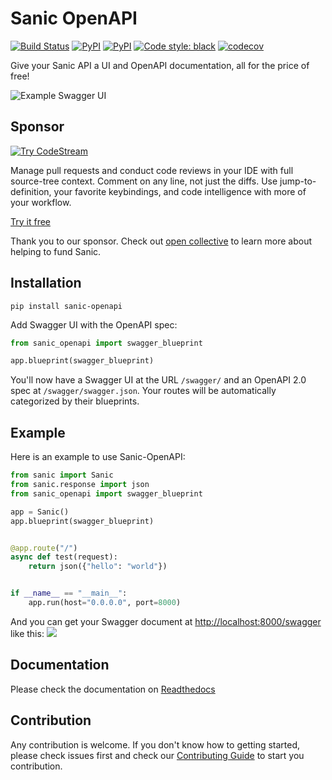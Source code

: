 # Sanic OpenAPI

[![Build Status](https://travis-ci.org/huge-success/sanic-openapi.svg?branch=master)](https://travis-ci.org/huge-success/sanic-openapi)
[![PyPI](https://img.shields.io/pypi/v/sanic-openapi.svg)](https://pypi.python.org/pypi/sanic-openapi/)
[![PyPI](https://img.shields.io/pypi/pyversions/sanic-openapi.svg)](https://pypi.python.org/pypi/sanic-openapi/)
[![Code style: black](https://img.shields.io/badge/code%20style-black-000000.svg)](https://github.com/python/black)
[![codecov](https://codecov.io/gh/huge-success/sanic-openapi/branch/master/graph/badge.svg)](https://codecov.io/gh/huge-success/sanic-openapi)

Give your Sanic API a UI and OpenAPI documentation, all for the price of free!

![Example Swagger UI](docs/_static/images/code-to-ui.png?raw=true "Swagger UI")

## Sponsor

[![Try CodeStream][]][99]

Manage pull requests and conduct code reviews in your IDE with full source-tree context. Comment on any line, not just the diffs. Use jump-to-definition, your favorite keybindings, and code intelligence with more of your workflow.

[Try it free](https://codestream.com/?utm_source=github&amp;utm_campaign=sanicorg&amp;utm_medium=banner)

Thank you to our sponsor. Check out [open collective](https://opencollective.com/sanic-org) to learn more about helping to fund Sanic.

[Try CodeStream]: https://alt-images.codestream.com/codestream_logo_sanicorg.png
[99]: https://codestream.com/?utm_source=github&amp;utm_campaign=sanicorg&amp;utm_medium=banner


## Installation

```shell
pip install sanic-openapi
```

Add Swagger UI with the OpenAPI spec:

```python
from sanic_openapi import swagger_blueprint

app.blueprint(swagger_blueprint)
```

You'll now have a Swagger UI at the URL `/swagger/` and an OpenAPI 2.0 spec at `/swagger/swagger.json`.
Your routes will be automatically categorized by their blueprints.

## Example

Here is an example to use Sanic-OpenAPI:

```python
from sanic import Sanic
from sanic.response import json
from sanic_openapi import swagger_blueprint

app = Sanic()
app.blueprint(swagger_blueprint)


@app.route("/")
async def test(request):
    return json({"hello": "world"})


if __name__ == "__main__":
    app.run(host="0.0.0.0", port=8000)

```

And you can get your Swagger document at <http://localhost:8000/swagger> like this:
![](docs/_static/images/hello_world_example.png)

## Documentation

Please check the documentation on [Readthedocs](https://sanic-openapi.readthedocs.io)

## Contribution

Any contribution is welcome. If you don't know how to getting started, please check issues first and check our [Contributing Guide](CONTRIBUTING.md) to start you contribution.
